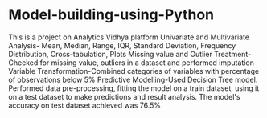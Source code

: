 # Model-building-using-Python
This is a project on Analytics Vidhya platform
Univariate and Multivariate Analysis- Mean, Median, Range, IQR, Standard Deviation, Frequency Distribution, Cross-tabulation, Plots
Missing value and Outlier Treatment- Checked for missing value, outliers in a dataset and performed imputation
Variable Transformation-Combined categories of variables with percentage of observations below 5%
Predictive Modelling-Used Decision Tree model. Performed data pre-processing, fitting the model on a train dataset, using it on a test dataset to make predictions and result analysis. The model's accuracy on test dataset achieved was 76.5%
